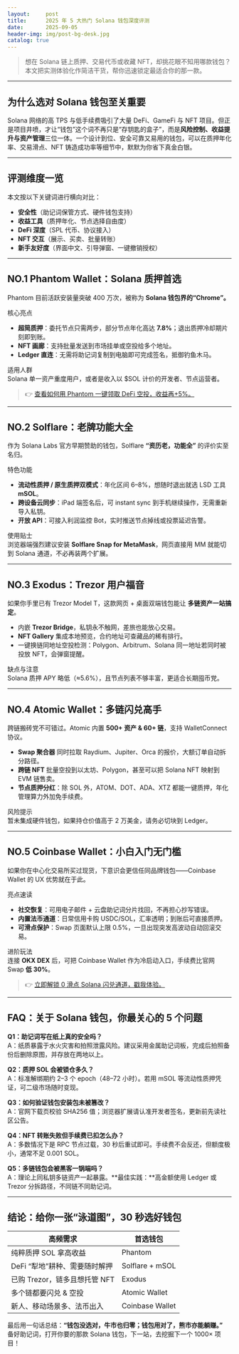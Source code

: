 ```yaml
---
layout:     post
title:      2025 年 5 大热门 Solana 钱包深度评测
date:       2025-09-05
header-img: img/post-bg-desk.jpg
catalog: true
---
```


> 想在 Solana 链上质押、交易代币或收藏 NFT，却挑花眼不知用哪款钱包？  
> 本文把实测体验化作简洁干货，帮你迅速锁定最适合你的那一款。

---

## 为什么选对 Solana 钱包至关重要

Solana 网络的高 TPS 与低手续费吸引了大量 DeFi、GameFi 与 NFT 项目。但正是项目井喷，才让“钱包”这个词不再只是“存钥匙的盒子”，而是**风险控制、收益提升与资产管理**三位一体。一个设计到位、安全可靠又易用的钱包，可以在质押年化率、交易滑点、NFT 铸造成功率等细节中，默默为你省下真金白银。

---

## 评测维度一览

本文按以下关键词进行横向对比：

- **安全性**（助记词保管方式、硬件钱包支持）
- **收益工具**（质押年化、节点选择自由度）
- **DeFi 深度**（SPL 代币、协议接入）
- **NFT 交互**（展示、买卖、批量转账）
- **新手友好度**（界面中文、引导弹窗、一键撤销授权）

---

## NO.1 Phantom Wallet：Solana 质押首选

Phantom 目前活跃安装量突破 400 万次，被称为 **Solana 钱包界的“Chrome”。**  

核心亮点  
- **超简质押**：委托节点只需两步，部分节点年化高达 **7.8%**；退出质押冷却期片刻即到账。  
- **NFT 画廊**：支持批量发送到市场挂单或空投给多个地址。  
- **Ledger 直连**：无需将助记词复制到电脑即可完成签名，抵御钓鱼木马。  

适用人群  
Solana 单一资产重度用户，或者是收入以 $SOL 计价的开发者、节点运营者。

> 👉 [查看如何用 Phantom 一键领取 DeFi 空投，收益再+5%。](https://okxdog.com/)

---

## NO.2 Solflare：老牌功能大全

作为 Solana Labs 官方早期赞助的钱包，Solflare **“资历老，功能全”** 的评价实至名归。  

特色功能  
- **流动性质押 / 原生质押双模式**：年化区间 6–8%，想随时退出就选 LSD 工具 **mSOL**。  
- **跨设备云同步**：iPad 端签名后，可 instant sync 到手机继续操作，无需重新导入私钥。  
- **开放 API**：可接入利润监控 Bot，实时推送节点掉线或投票延迟告警。  

使用贴士  
浏览器端强烈建议安装 **Solflare Snap for MetaMask**，网页直接用 MM 就能切到 Solana 通道，不必再装两个扩展。

---

## NO.3 Exodus：Trezor 用户福音

如果你手里已有 Trezor Model T，这款网页 + 桌面双端钱包能让 **多链资产一站搞定**。  

- 内嵌 **Trezor Bridge**，私钥永不触网，差旅也能放心交易。  
- **NFT Gallery** 集成本地预览，合约地址可查藏品的稀有排行。  
- 一键换链同地址空投检测：Polygon、Arbitrum、Solana 同一地址若同时被投放 NFT，会弹窗提醒。  

缺点与注意  
Solana 质押 APY 略低（≈5.6%），且节点列表不够丰富，更适合长期囤币党。

---

## NO.4 Atomic Wallet：多链闪兑高手

跨链搬砖党不可错过。Atomic 内置 **500+ 资产 & 60+ 链**，支持 WalletConnect 协议。  

- **Swap 聚合器** 同时拉取 Raydium、Jupiter、Orca 的报价，大额订单自动拆分路径。  
- **跨链 NFT** 批量空投到以太坊、Polygon，甚至可以把 Solana NFT 映射到 EVM 链售卖。  
- **节点质押分红**：除 SOL 外，ATOM、DOT、ADA、XTZ 都能一键质押，年化管理算力外加免手续费。  

风险提示  
暂未集成硬件钱包，如果持仓价值高于 2 万美金，请务必切块到 Ledger。

---

## NO.5 Coinbase Wallet：小白入门无门槛

如果你在中心化交易所买过现货，下意识会更信任同品牌钱包——Coinbase Wallet 的 UX 优势就在于此。  

亮点速读  
- **社交恢复**：可用电子邮件 + 云盘助记词分片找回，不再担心抄写错误。  
- **内置法币通道**：日常信用卡购 USDC/SOL，汇率透明；到账后可直接质押。  
- **可滑点保护**：Swap 页面默认上限 0.5%，一旦出现突发高波动自动回滚交易。  

进阶玩法  
连接 **OKX DEX** 后，可把 Coinbase Wallet 作为冷启动入口，手续费比官网 Swap **低 30%**。  

> 👉 [立即解锁 0 滑点 Solana 闪兑通道，戳我体验。](https://okxdog.com/)

---

## FAQ：关于 Solana 钱包，你最关心的 5 个问题

**Q1：助记词写在纸上真的安全吗？**  
A：纸质暴露于水火灾害和拍照泄露风险。建议采用金属助记词板，完成后拍照备份后删除原图，并存放在两地以上。

**Q2：质押 SOL 会被锁仓多久？**  
A：标准解绑期约 2–3 个 epoch（48–72 小时）。若用 mSOL 等流动性质押凭证，可二级市场随时变现。

**Q3：如何验证钱包安装包未被篡改？**  
A：官网下载页校验 SHA256 值；浏览器扩展请认准开发者签名，更新前先读社区公告。

**Q4：NFT 转账失败但手续费已扣怎么办？**  
A：多数情况下是 RPC 节点过载，30 秒后重试即可。手续费不会反还，但额度极小，通常不足 0.001 SOL。

**Q5：多链钱包会被黑客一锅端吗？**  
A：理论上同私钥多链资产一起暴露。**最佳实践：**高金额使用 Ledger 或 Trezor 分拆路径，不同链不同助记词。

---

## 结论：给你一张“泳道图”，30 秒选好钱包

| 高频需求 | 首选钱包 |
|----------|----------|
| 纯粹质押 SOL 拿高收益 | Phantom |
| DeFi “犁地”耕种、需要随时解押 | Solflare + mSOL |
| 已购 Trezor，链多且想托管 NFT | Exodus |
| 多个链都要闪兑 & 空投 | Atomic Wallet |
| 新人、移动场景多、法币出入 | Coinbase Wallet |

最后用一句话总结：**“钱包没选对，牛市也归零；钱包用对了，熊市亦能躺赚。”**  
备好助记词，打开你要的那款 Solana 钱包，下一站，去挖掘下一个 1000× 项目！